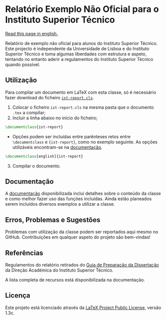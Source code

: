 # Relatório Exemplo Não Oficial para o Instituto Superior Técnico

[Read this page in english.](README_EN.md)

Relatório de exemplo não oficial para alunos do Instituto Superior Técnico. Este projecto é independente da Universidade de Lisboa e do Instituto Superior Técnico e toma algumas liberdades com estrutura e aspeto, tentando no entanto aderir a regulamentos do Instituto Superior Técnico quando possível.

## Utilização

Para compilar um documento em LaTeX com esta classe, só é necessário fazer download do ficheiro [`ist-report.cls`](src/ist-report.cls).
1. Colocar o ficheiro `ist-report.cls` na mesma pasta que o documento `.tex` a compilar;
2. Incluir a linha abaixo no início do ficheiro;
````tex
\documentclass{ist-report}
````
   - Opções podem ser incluídas entre parênteses retos entre `\documentclass` e `{ist-report}`, como no exemplo seguinte. As opções utilizáveis encontram-se na [documentação](doc/).
````tex
\documentclass[english]{ist-report}
````
3. Compilar o documento.

## Documentação

A [documentação](doc/) disponibilizada inclui detalhes sobre o conteúdo da classe e como melhor fazer uso das funções incluídas. Ainda estão planeados serem incluídos diversos exemplos a utilizar a classe.

## Erros, Problemas e Sugestões

Problemas com utilização da classe podem ser reportados aqui mesmo no GitHub. Contribuições em qualquer aspeto do projeto são bem-vindas!

## Referências

Regulamentos do relatório retirados do [Guia de Preparação da Dissertação](https://academica.tecnico.ulisboa.pt/files/sites/54/guia-de-preparacao-da-dissertacao-1516.pdf "Guia de Preparação da Dissertação") da Direção Académica do Instituto Superior Técnico.

A lista completa de recursos está disponibilizada na documentação.

## Licença

Este projeto está licenciado através da [LaTeX Project Public License](https://www.latex-project.org/lppl/), versão 1.3c.
